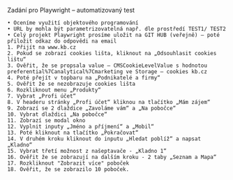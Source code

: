 Zadání pro Playwright – automatizovaný test

    • Oceníme využití objektového programování
    • URL by mohla být parametrizovatelná např. dle prostředí TEST1/ TEST2 
    • Celý projekt Playwright prosíme uložit na GIT HUB (veřejně) – poté přiložit odkaz do odpovědi na email
    1. Přijít na www.kb.cz
    2. Pokud se zobrazí cookies lišta, kliknout na „Odsouhlasit cookies lištu“
    3. Ověřit, že se propsala value – CMSCookieLevelValue s hodnotou preferential%7Canalytical%7Cmarketing ve Storage – cookies kb.cz
    4. Poté přejít v topbaru na „Podnikatelé a firmy“
    5. Ověřit že se nezobrazuje cookies lišta
    6. Rozkliknout menu „Produkty“
    7. Vybrat „Profi účet“
    8. V headeru stránky „Profi účet“ kliknou na tlačítko „Mám zájem“
    9. Zobrazí se 2 dlaždice „Zavoláme vám“ a „Na pobočce“
    10. Vybrat dlaždici „Na pobočce“
    11. Zobrazí se modal okno
    12. Vyplnit inputy „Jméno a příjmení“ a „Mobil“
    13. Poté kliknout na tlačítko „Pokračovat“
    14. V druhém kroku kliknout do inputu „Hledat poblíž“ a napsat „Kladno“
    15. Vybrat třetí možnost z našeptavače - „Kladno 1“
    16. Ověřit že se zobrazují na dalším kroku - 2 taby „Seznam a Mapa“ 
    17. Rozkliknout "Zobrazit více" poboček
    18. Ověřit, že se zobrazilo 10 poboček.
